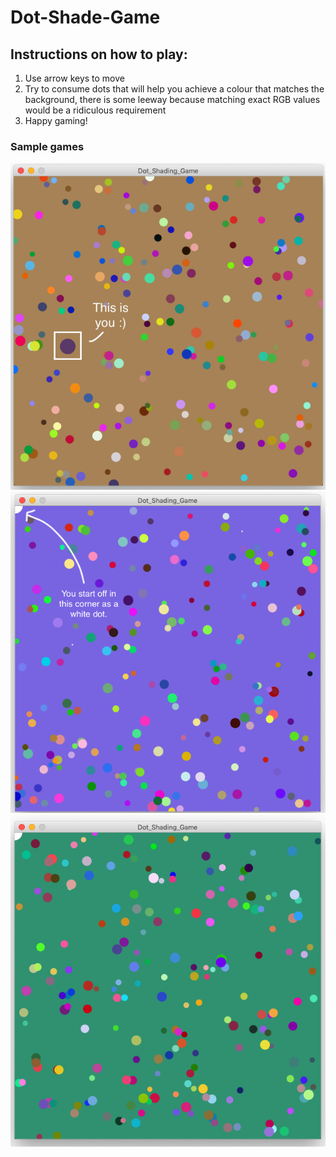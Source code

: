 # Dot-Shade-Game

## Instructions on how to play:

1.	Use arrow keys to move
2.	Try to consume dots that will help you achieve a colour that matches the background, there is some leeway because matching exact RGB values would be a ridiculous requirement
3.	Happy gaming!

### Sample games

![screenshot of game](/images/1.png)
![screenshot of game](/images/2.png)
![screenshot of game](/images/3.png)
